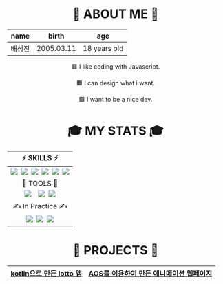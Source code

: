 <div align='center'>

# 🔎 ABOUT ME 🔎

|name|birth|age|
|:---:|:---:|:---:|
|배성진|2005.03.11|18 years old|
    
  
🟥 I like coding with Javascript.

🟧 I can design what i want.

🟩 I want to be a nice dev.
    
# 🎓️ MY STATS 🎓️

 |⚡ SKILLS ⚡|
|:---------------:|
|<img src="https://img.shields.io/badge/JavaScript-F7DF1E?style=flat-square&logo=JavaScript&logoColor=black"/>&ensp;<img src="https://img.shields.io/badge/Java-e69138?style=flat-square&logo=Java&logoColor=black"/>&ensp;<img src="https://img.shields.io/badge/HTML5-E34F26?style=flat-square&logo=HTML5&logoColor=white"/>&ensp;<img src="https://img.shields.io/badge/CSS3-1572B6?style=flat-square&logo=Css3&logoColor=white"/>&ensp;<img src="https://img.shields.io/badge/SASS-CC6699?style=flat-square&logo=SASS&logoColor=white"/>&ensp;<img src="https://img.shields.io/badge/kotlin-7F52FF?style=flat-square&logo=kotlin&logoColor=white"/>|
|🔧 TOOLS 🔧|
|<img src="https://img.shields.io/badge/Android Studio-3DDC84?style=flat-square&logo=Android Studio&logoColor=white"/>&ensp;&ensp;<img src="https://img.shields.io/badge/Visual Studio code-007ACC?style=flat-square&logo=visual Studio code&logoColor=white"/>&ensp;<img src="https://img.shields.io/badge/IntelliJ IDEA-000000?style=flat-square&logo=IntelliJ IDEA&logoColor=white"/>|
| ✍ In Practice ✍ |
<img src="https://img.shields.io/badge/React-61DAFB?style=flat-square&logo=React&logoColor=0088CC"/>&ensp;<img src="https://img.shields.io/badge/GreenSock-88CE02?style=flat-square&logo=GreenSock&logoColor=black"/>&ensp;<img src="https://img.shields.io/badge/Redux-764ABC?style=flat-square&logo=Redux&logoColor=white"/>|

# 📝 PROJECTS 📝
    
|[kotlin으로 만든 lotto 앱](https://github.com/Seongjin01/android_lotto)|[AOS를 이용하여 만든 애니메이션 웹페이지](https://github.com/Seongjin01/My-page)|
|:---:|:---:|



</div>

